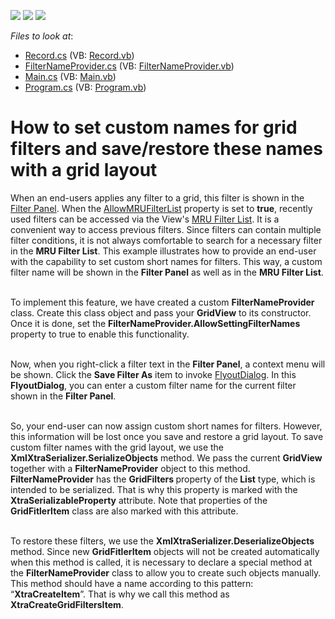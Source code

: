 <!-- default badges list -->
![](https://img.shields.io/endpoint?url=https://codecentral.devexpress.com/api/v1/VersionRange/128631455/21.1.3%2B)
[![](https://img.shields.io/badge/Open_in_DevExpress_Support_Center-FF7200?style=flat-square&logo=DevExpress&logoColor=white)](https://supportcenter.devexpress.com/ticket/details/T329217)
[![](https://img.shields.io/badge/📖_How_to_use_DevExpress_Examples-e9f6fc?style=flat-square)](https://docs.devexpress.com/GeneralInformation/403183)
<!-- default badges end -->
<!-- default file list -->
*Files to look at*:

* [Record.cs](./CS/WindowsApplication3/Data/Record.cs) (VB: [Record.vb](./VB/WindowsApplication3/Data/Record.vb))
* [FilterNameProvider.cs](./CS/WindowsApplication3/FilterNameProvider.cs) (VB: [FilterNameProvider.vb](./VB/WindowsApplication3/FilterNameProvider.vb))
* [Main.cs](./CS/WindowsApplication3/Main.cs) (VB: [Main.vb](./VB/WindowsApplication3/Main.vb))
* [Program.cs](./CS/WindowsApplication3/Program.cs) (VB: [Program.vb](./VB/WindowsApplication3/Program.vb))
<!-- default file list end -->
# How to set custom names for grid filters and save/restore these names with a grid layout


<p>When an end-users applies any filter to a grid, this filter is shown in the <a href="https://documentation.devexpress.com/#WindowsForms/CustomDocument1424">Filter Panel</a>. When the <a href="https://documentation.devexpress.com/WindowsForms/DevExpressXtraGridViewsBaseColumnViewOptionsFilter_AllowMRUFilterListtopic.aspx">AllowMRUFilterList</a> property is set to <strong>true</strong>, recently used filters can be accessed via the View's <a href="https://documentation.devexpress.com/WindowsForms/CustomDocument1448.aspx">MRU Filter List</a>. It is a convenient way to access previous filters. Since filters can contain multiple filter conditions, it is not always comfortable to search for a necessary filter in the <strong>MRU Filter List</strong>. This example illustrates how to provide an end-user with the capability to set custom short names for filters. This way, a custom filter name will be shown in the <strong>Filter Panel</strong> as well as in the <strong>MRU Filter List</strong>.<br><br></p>
<p>To implement this feature, we have created a custom <strong>FilterNameProvider</strong> class. Create this class object and pass your <strong>GridView</strong> to its constructor. Once it is done, set the <strong>FilterNameProvider.AllowSettingFilterNames</strong> property to true to enable this functionality.<br><br></p>
<p>Now, when you right-click a filter text in the <strong>Filter Panel</strong>, a context menu will be shown. Click the <strong>Save Filter As</strong> item to invoke <a href="https://documentation.devexpress.com/#WindowsForms/clsDevExpressXtraBarsDocking2010CustomizationFlyoutDialogtopic">FlyoutDialog</a>. In this <strong>FlyoutDialog</strong>, you can enter a custom filter name for the current filter shown in the <strong>Filter Panel</strong>.<br><br></p>
<p>So, your end-user can now assign custom short names for filters. However, this information will be lost once you save and restore a grid layout. To save custom filter names with the grid layout, we use the <strong>XmlXtraSerializer.SerializeObjects</strong> method. We pass the current <strong>GridView</strong> together with a <strong>FilterNameProvider</strong> object to this method. <strong>FilterNameProvider</strong> has the <strong>GridFilters </strong>property of the<strong> List<GridFitlerItem></strong> type, which is intended to be serialized. That is why this property is marked with the <strong>XtraSerializableProperty</strong> attribute. Note that properties of the <strong>GridFitlerItem</strong> class are also marked with this attribute.<br><br></p>
<p>To restore these filters, we use the <strong>XmlXtraSerializer.DeserializeObjects</strong> method. Since new <strong>GridFitlerItem</strong> objects will not be created automatically when this method is called, it is necessary to declare a special method at the <strong>FilterNameProvider</strong> class to allow you to create such objects manually. This method should have a name according to this pattern: “<strong>XtraCreate<PropertyName>Item</strong>”. That is why we call this method as <strong>XtraCreateGridFiltersItem</strong>. </p>

<br/>


